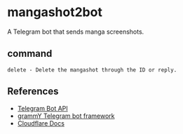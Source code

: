 # mangashot2bot

A Telegram bot that sends manga screenshots.

## command

```
delete - Delete the mangashot through the ID or reply.
```

## References

- [Telegram Bot API](https://core.telegram.org/bots/api)
- [grammY Telegram bot framework](https://grammy.dev/)
- [Cloudflare Docs](https://developers.cloudflare.com/workers)
